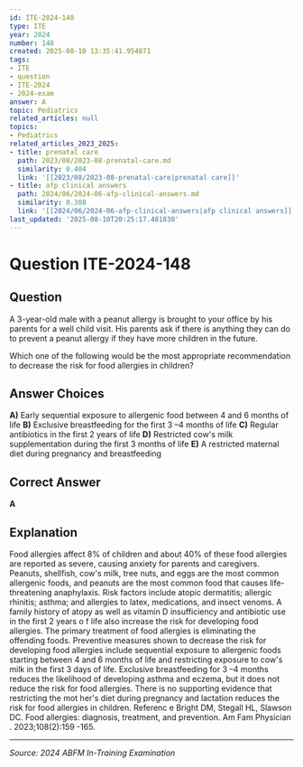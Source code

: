 ```yaml
---
id: ITE-2024-148
type: ITE
year: 2024
number: 148
created: 2025-08-10 13:35:41.954871
tags:
- ITE
- question
- ITE-2024
- 2024-exam
answer: A
topic: Pediatrics
related_articles: null
topics:
- Pediatrics
related_articles_2023_2025:
- title: prenatal care
  path: 2023/08/2023-08-prenatal-care.md
  similarity: 0.404
  link: '[[2023/08/2023-08-prenatal-care|prenatal care]]'
- title: afp clinical answers
  path: 2024/06/2024-06-afp-clinical-answers.md
  similarity: 0.308
  link: '[[2024/06/2024-06-afp-clinical-answers|afp clinical answers]]'
last_updated: '2025-08-10T20:25:17.481830'
---
```


# Question ITE-2024-148

## Question
A 3-year-old male with a peanut allergy is brought to your office by his parents for a well child visit. 
His parents ask if there is anything they can do to prevent a peanut allergy if they have more children 
in the future.  
 
Which one of the following would be the most appropriate recommendation to decrease the risk for 
food allergies in children?

## Answer Choices
**A)** Early sequential exposure to allergenic food between 4 and 6 months of life
**B)** Exclusive breastfeeding for the first 3 –4 months of life
**C)** Regular antibiotics in the first 2 years of life
**D)** Restricted cow's milk supplementation during the first 3 months of life
**E)** A restricted maternal diet during pregnancy and breastfeeding

## Correct Answer
**A**

## Explanation
Food allergies affect 8% of children and about 40% of these food allergies are reported as severe, causing anxiety for parents and caregivers. Peanuts, shellfish, cow's milk, tree nuts, and eggs are the most common allergenic foods, and peanuts are the most common food that causes life-threatening anaphylaxis. Risk factors include atopic dermatitis; allergic rhinitis; asthma; and allergies to latex, medications, and insect venoms. A family history of atopy as well as vitamin D insufficiency and antibiotic use in the first 2 years o f life also increase the risk for developing food allergies. The primary treatment of food allergies is eliminating the offending foods. Preventive measures shown to decrease the risk for developing food allergies include sequential exposure to allergenic foods starting between 4 and 6 months of life and restricting exposure to cow's milk in the first 3 days of life. Exclusive breastfeeding for 3 –4 months reduces the likelihood of developing asthma and eczema, but it does not reduce the risk for food allergies. There is no supporting evidence that restricting the mot her's diet during pregnancy and lactation reduces the risk for food allergies in children. Referenc e Bright DM, Stegall HL, Slawson DC. Food allergies: diagnosis, treatment, and prevention. Am Fam Physician . 2023;108(2):159 -165.

---
*Source: 2024 ABFM In-Training Examination*